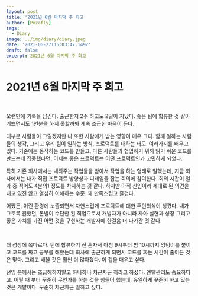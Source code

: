 ```yaml
---
layout: post
title: '2021년 6월 마지막 주 회고'
author: [Pozafly]
tags:
  - Diary
image: ../img/diary/diary.jpeg
date: '2021-06-27T15:03:47.149Z'
draft: false
excerpt: 2021년 6월 마지막 주 회고
---
```


# 2021년 6월 마지막 주 회고

<br/>

오랜만에 기록을 남긴다. 출근한지 2주 하고도 2일이 지났다. 좋은 팀에 합류한 것 같아 기쁘면서도 1인분을 하지 못할까봐 계속 조급한 마음이 든다.

대부분 사람들이 그렇겠지만 나 또한 사람에게 받는 영향이 매우 크다. 함께 일하는 사람들의 생각, 그리고 우리 팀이 일하는 방식, 프로덕트를 대하는 태도. 여러가지를 배우고 있다. 기존에는 동작하는 코드를 만들고, 다른 사람들과 협업하기 위해 읽기 쉬운 코드를 만드는데 집중했다면, 이제는 좋은 프로덕트는 어떤 프로덕트인가 고민하게 되었다.

특히 기존 회사에서는 내려주는 작업물을 받아서 작업을 하는 형태로 일했는데, 지금 회사에서는 내가 직접 프로덕트 방향성과 디테일을 잡는 회의에 참여한다. 회의 시간이 일과 중 적어도 4분의1 정도를 차지하는 것 같다. 하지만 아직 신입이라 제대로 된 의견을 내고 있진 않고 열심히 이해하는 수준. 꽤 만족스럽고 즐겁다.

어쨌든, 이런 환경에 노출되면서 자연스럽게 프로덕트에 대한 주인의식이 생겼다. 내가 그토록 원했던, 돈벌이 수단만 된 직업으로서 개발자가 아니라 자아 실현과 성장 그리고 좋은 가치를 가진 어떤 것을 구현하는 개발자에 한걸음 더 다가간 것 같다.

<br/>

더 성장에 목마르다. 팀에 합류하기 전 혼자서 아침 9시부터 밤 10시까지 엉덩이를 붙이고 코드를 짜고 공부를 해왔는데 회사에 출근하게 되면서 코드를 짜는 시간이 줄어든 것은 맞다. 그리고 배울 것은 훨씬 더 많아졌다. 이 갭을 매우고 싶다.

선임 분께서는 조급해하지말고 하나하나 차근차근 하라고 하셨다. 멘탈관리도 중요하다고. 어릴 때 부터 꾸준히 무언가를 하는 것을 힘들어 했는데, 유일하게 꾸준히 하고 있는 것은 개발이다. 꾸준히 차근차근 일하고 싶다.
